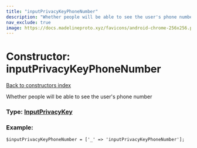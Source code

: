 ```yaml
---
title: "inputPrivacyKeyPhoneNumber"
description: "Whether people will be able to see the user's phone number"
nav_exclude: true
image: https://docs.madelineproto.xyz/favicons/android-chrome-256x256.png
---
```

# Constructor: inputPrivacyKeyPhoneNumber  
[Back to constructors index](/API_docs/constructors/index.html)



Whether people will be able to see the user's phone number




### Type: [InputPrivacyKey](/API_docs/types/InputPrivacyKey.html)


### Example:

```
$inputPrivacyKeyPhoneNumber = ['_' => 'inputPrivacyKeyPhoneNumber'];
```  
